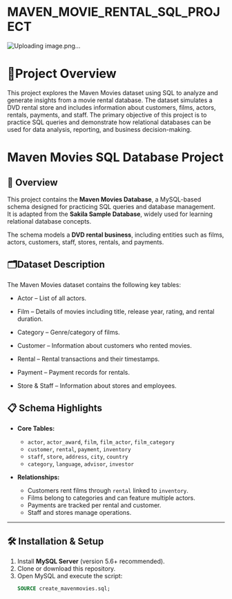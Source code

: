# MAVEN_MOVIE_RENTAL_SQL_PROJECT

![Uploading image.png…]()


<h1>📌Project Overview</h1>
This project explores the Maven Movies dataset using SQL to analyze and generate insights from a movie rental database. The dataset simulates a DVD rental store and includes information about customers, films, actors, rentals, payments, and staff. The primary objective of this project is to practice SQL queries and demonstrate how relational databases can be used for data analysis, reporting, and business decision-making.

# Maven Movies SQL Database Project

## 📖 Overview
This project contains the **Maven Movies Database**, a MySQL-based schema designed for practicing SQL queries and database management.  
It is adapted from the **Sakila Sample Database**, widely used for learning relational database concepts.  

The schema models a **DVD rental business**, including entities such as films, actors, customers, staff, stores, rentals, and payments.

## 🗂️Dataset Description
The Maven Movies dataset contains the following key tables:

- Actor – List of all actors.

- Film – Details of movies including title, release year, rating, and rental duration.

- Category – Genre/category of films.

- Customer – Information about customers who rented movies.

- Rental – Rental transactions and their timestamps.

- Payment – Payment records for rentals.

- Store & Staff – Information about stores and employees.




## 📋 Schema Highlights
- **Core Tables:**
  - `actor`, `actor_award`, `film`, `film_actor`, `film_category`
  - `customer`, `rental`, `payment`, `inventory`
  - `staff`, `store`, `address`, `city`, `country`
  - `category`, `language`, `advisor`, `investor`

- **Relationships:**
  - Customers rent films through `rental` linked to `inventory`.
  - Films belong to categories and can feature multiple actors.
  - Payments are tracked per rental and customer.
  - Staff and stores manage operations.

---

## 🛠 Installation & Setup
1. Install **MySQL Server** (version 5.6+ recommended).
2. Clone or download this repository.
3. Open MySQL and execute the script:
   ```sql
   SOURCE create_mavenmovies.sql;
